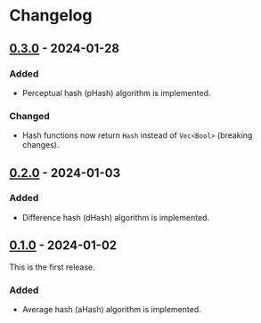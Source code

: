 # Changelog

## [0.3.0] - 2024-01-28

### Added

- Perceptual hash (pHash) algorithm is implemented.

### Changed

- Hash functions now return `Hash` instead of `Vec<Bool>` (breaking changes).

[0.3.0]: https://github.com/takebayashi/imagehash-rs/compare/v0.2.0...v0.3.0

## [0.2.0] - 2024-01-03

### Added

- Difference hash (dHash) algorithm is implemented.

[0.2.0]: https://github.com/takebayashi/imagehash-rs/compare/v0.1.0...v0.2.0

## [0.1.0] - 2024-01-02

This is the first release.

### Added

- Average hash (aHash) algorithm is implemented.

[0.1.0]: https://github.com/takebayashi/imagehash-rs/releases/tag/v0.1.0
